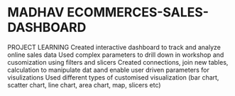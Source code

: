 # MADHAV ECOMMERCES-SALES-DASHBOARD
PROJECT LEARNING
Created interactive dashboard to track and analyze online sales data
Used complex parameters to drill down in workshop and cusomization using filters and slicers
Created connections, join new tables, calculation to manipulate dat aand enable user driven parameters for visulizations
Used different types of customised visualization (bar chart, scatter chart, line chart, area chart, map, slicers etc)
